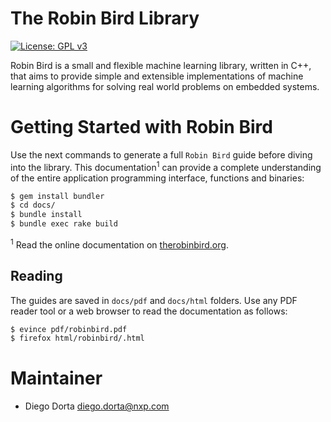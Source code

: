 # The Robin Bird Library

[![License: GPL v3](https://img.shields.io/badge/License-GPLv3-blue.svg)](https://www.gnu.org/licenses/gpl-3.0)

Robin Bird is a small and flexible machine learning library, written in C++, that
aims to provide simple and extensible implementations of machine learning algorithms
for solving real world problems on embedded systems.

# Getting Started with Robin Bird

Use the next commands to generate a full `Robin Bird` guide before diving into
the library. This documentation<sup>1</sup> can provide a complete understanding
of the entire application programming interface, functions and binaries:
```bash
$ gem install bundler
$ cd docs/
$ bundle install
$ bundle exec rake build
```

<sup>1</sup> Read the online documentation on [therobinbird.org](https://diegohdorta.github.io/robin-bird/).

## Reading

The guides are saved in `docs/pdf` and `docs/html` folders. Use any PDF reader
tool or a web browser to read the documentation as follows:

```bash
$ evince pdf/robinbird.pdf
$ firefox html/robinbird/.html
```

# Maintainer

* Diego Dorta <diego.dorta@nxp.com>
